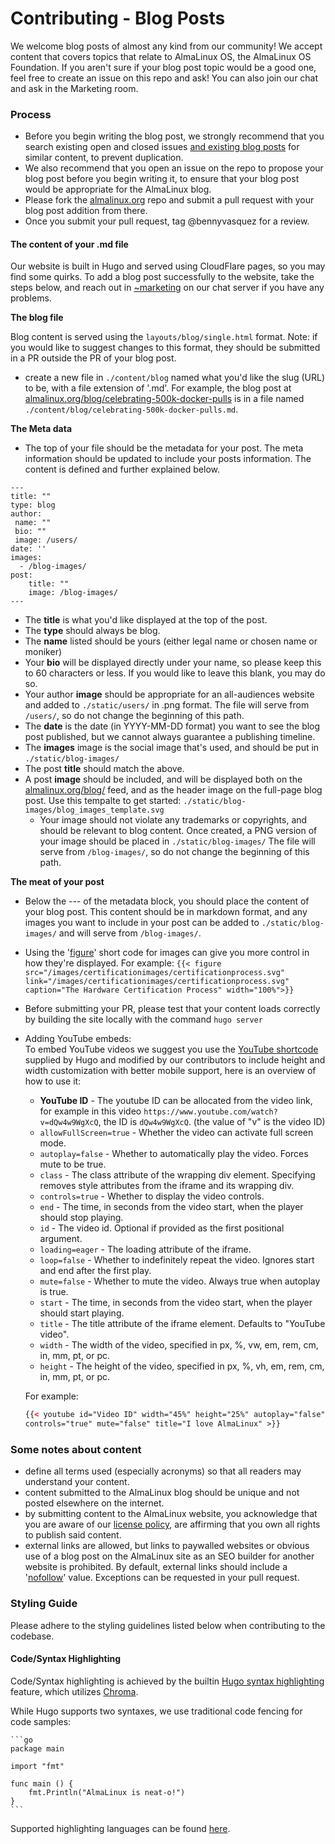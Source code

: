 # Contributing - Blog Posts

We welcome blog posts of almost any kind from our community! We accept content that covers topics that relate to AlmaLinux OS, the AlmaLinux OS Foundation. If you aren't sure if your blog post topic would be a good one, feel free to create an issue on this repo and ask! You can also join our chat and ask in the Marketing room.

### Process

- Before you begin writing the blog post, we strongly recommend that you search existing open and closed issues [and existing blog posts](https://github.com/AlmaLinux/almalinux.org/tree/master/content/blog) for similar content, to prevent duplication.
- We also recommend that you open an issue on the repo to propose your blog post before you begin writing it, to ensure that your blog post would be appropriate for the AlmaLinux blog.
- Please fork the [almalinux.org](https://github.com/AlmaLinux/almalinux.org) repo and submit a pull request with your blog post addition from there.
- Once you submit your pull request, tag @bennyvasquez for a review.

#### The content of your .md file

Our website is built in Hugo and served using CloudFlare pages, so you may find some quirks. To add a blog post successfully to the website, take the steps below, and reach out in [~marketing](https://chat.almalinux.org/almalinux/channels/marketing) on our chat server if you have any problems.

**The blog file**

Blog content is served using the `layouts/blog/single.html` format. Note: if you would like to suggest changes to this format, they should be submitted in a PR outside the PR of your blog post.

- create a new file in `./content/blog` named what you'd like the slug (URL) to be, with a file extension of '.md'. For example, the blog post at [almalinux.org/blog/celebrating-500k-docker-pulls](almalinux.org/blog/celebrating-500k-docker-pulls) is in a file named `./content/blog/celebrating-500k-docker-pulls.md`.

**The Meta data**

- The top of your file should be the metadata for your post. The meta information should be updated to include your posts information. The content is defined and further explained below.

```
---
title: ""
type: blog
author:
 name: ""
 bio: ""
 image: /users/
date: ''
images:
  - /blog-images/
post:
	title: ""
	image: /blog-images/
---
```

- The **title** is what you'd like displayed at the top of the post.
- The **type** should always be blog.
- The **name** listed should be yours (either legal name or chosen name or moniker)
- Your **bio** will be displayed directly under your name, so please keep this to 60 characters or less. If you would like to leave this blank, you may do so.
- Your author **image** should be appropriate for an all-audiences website and added to `./static/users/` in .png format. The file will serve from `/users/`, so do not change the beginning of this path.
- The **date** is the date (in YYYY-MM-DD format) you want to see the blog post published, but we cannot always guarantee a publishing timeline.
- The **images** image is the social image that's used, and should be put in `./static/blog-images/`
- The post **title** should match the above.
- A post **image** should be included, and will be displayed both on the [almalinux.org/blog/](almalinux.org/blog/) feed, and as the header image on the full-page blog post. Use this tempalte to get started: `./static/blog-images/blog_images_template.svg`
  - Your image should not violate any trademarks or copyrights, and should be relevant to blog content. Once created, a PNG version of your image should be placed in `./static/blog-images/` The file will serve from `/blog-images/`, so do not change the beginning of this path.

**The meat of your post**

- Below the --- of the metadata block, you should place the content of your blog post. This content should be in markdown format, and any images you want to include in your post can be added to `./static/blog-images/` and will serve from `/blog-images/`.
- Using the '[figure](https://gohugo.io/content-management/shortcodes/#figure)' short code for images can give you more control in how they're displayed. For example:
  `{{< figure src="/images/certificationimages/certificationprocess.svg" link="/images/certificationimages/certificationprocess.svg" caption="The Hardware Certification Process" width="100%">}}`
- Before submitting your PR, please test that your content loads correctly by building the site locally with the command `hugo server`
- Adding YouTube embeds:\
  To embed YouTube videos we suggest you use the [YouTube shortcode](https://gohugo.io/content-management/shortcodes/#youtube) supplied by Hugo and modified by our contributors to include height and width customization with better mobile support, here is an overview of how to use it:
  - **YouTube ID** - The youtube ID can be allocated from the video link, for example in this video `https://www.youtube.com/watch?v=dQw4w9WgXcQ`, the ID is `dQw4w9WgXcQ`. (the value of "v" is the video ID)
  - `allowFullScreen=true` - Whether the video can activate full screen mode.
  - `autoplay=false` - Whether to automatically play the video. Forces mute to be true.
  - `class` - The class attribute of the wrapping div element. Specifying removes style attributes from the iframe and its wrapping div.
  - `controls=true` - Whether to display the video controls.
  - `end` - The time, in seconds from the video start, when the player should stop playing.
  - `id` - The video id. Optional if provided as the first positional argument.
  - `loading=eager` - The loading attribute of the iframe.
  - `loop=false` - Whether to indefinitely repeat the video. Ignores start and end after the first play.
  - `mute=false` - Whether to mute the video. Always true when autoplay is true.
  - `start` - The time, in seconds from the video start, when the player should start playing.
  - `title` - The title attribute of the iframe element. Defaults to "YouTube video".
  - `width` - The width of the video, specified in px, %, vw, em, rem, cm, in, mm, pt, or pc.
  - `height` - The height of the video, specified in px, %, vh, em, rem, cm, in, mm, pt, or pc.

  For example:

  ```html
  {{< youtube id="Video ID" width="45%" height="25%" autoplay="false"
  controls="true" mute="false" title="I love AlmaLinux" >}}
  ```

### Some notes about content

- define all terms used (especially acronyms) so that all readers may understand your content.
- content submitted to the AlmaLinux blog should be unique and not posted elsewhere on the internet.
- by submitting content to the AlmaLinux website, you acknowledge that you are aware of our [license policy](https://almalinux.org/p/the-almalinux-os-licensing-policy/), are affirming that you own all rights to publish said content.
- external links are allowed, but links to paywalled websites or obvious use of a blog post on the AlmaLinux site as an SEO builder for another website is prohibited. By default, external links should include a '[nofollow](https://en.wikipedia.org/wiki/Nofollow)' value. Exceptions can be requested in your pull request.

### Styling Guide

Please adhere to the styling guidelines listed below when contributing to the codebase.

#### Code/Syntax Highlighting

Code/Syntax highlighting is achieved by the builtin [Hugo syntax highlighting](https://gohugo.io/content-management/syntax-highlighting/) feature, which utilizes [Chroma](https://github.com/alecthomas/chroma).

While Hugo supports two syntaxes, we use traditional code fencing for code samples:

````plaintext
```go
package main

import "fmt"

func main () {
    fmt.Println("AlmaLinux is neat-o!")
}
```
````

Supported highlighting languages can be found [here](https://gohugo.io/content-management/syntax-highlighting/#list-of-chroma-highlighting-languages).
